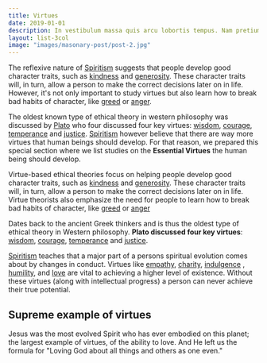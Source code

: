 ```yaml
---
title: Virtues
date: 2019-01-01
description: In vestibulum massa quis arcu lobortis tempus. Nam pretium arcu in odio vulputate luctus.
layout: list-3col
image: "images/masonary-post/post-2.jpg"
---
```


The reflexive nature of [Spiritism](/spiritism) suggests that people develop
good character traits, such as [kindness](kindness) and
[generosity](generosity). These character traits will, in turn, allow a person
to make the correct decisions later on in life. However, it's not only important
to study virtues but also learn how to break bad habits of character, like
[greed](/studies/vices/greed) or [anger](/studies/vices/anger).

The oldest known type of ethical theory in western philosophy was discussed by
[Plato](https://en.wikipedia.org/wiki/Plato) who four discussed four key
virtues: [wisdom](wisdom), [courage](courage), [temperance](temperance) and
[justice](justice). [Spiritism](/spiritism) however believe that there are way
more virtues that human beings should develop. For that reason, we prepared this
special section where we list studies on the **Essential Virtues** the human
being should develop.

Virtue-based ethical theories focus on helping people develop good character
traits, such as [kindness](kindness) and [generosity](generosity). These
character traits will, in turn, allow a person to make the correct decisions
later on in life. Virtue theorists also emphasize the need for people to learn
how to break bad habits of character, like [greed](greed) or [anger](anger)

Dates back to the ancient Greek thinkers and is thus the oldest type of ethical
theory in Western philosophy. **Plato discussed four key virtues**:
[wisdom](wisdom), [courage](courage), [temperance](temperance) and
[justice](justice).

[Spiritism](/spiritism) teaches that a major part of a persons spiritual
evolution comes about by changes in conduct. Virtues like [empathy](empathy),
[charity](charity), [indulgence](indulgence) , [humility](humility), and
[love](love) are vital to achieving a higher level of existence. Without these
virtues (along with intellectual progress) a person can never achieve their true
potential. 

## Supreme example of virtues
Jesus was the most evolved Spirit who has ever embodied on this planet; the largest
example of virtues, of the ability to love. And He left us the formula for
"Loving God about all things and others as one
even."

